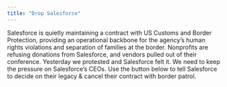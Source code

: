 ```yaml
---
title: "Drop Salesforce"
---
```


Salesforce is quietly maintaining a contract with US Customs and Border Protection, providing an operational backbone for the agency’s human rights violations and separation of families at the border. Nonprofits are refusing donations from Salesforce, and vendors pulled out of their conference. Yesterday we protested and Salesforce felt it. We need to keep the pressure on Salesforce’s CEOs. Use the button below to tell Salesforce to decide on their legacy & cancel their contract with border patrol.

